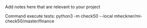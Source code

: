 Add notes here that are relevant to your project

Command execute tests:
python3 -m check50 --local mheckner/mi-check50/master/finance